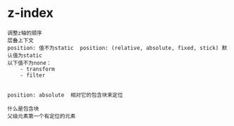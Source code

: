 #  z-index 
    调整z轴的顺序
    层叠上下文
    position: 值不为static  position: (relative, absolute, fixed, stick) 默认值为static
    以下值不为none：
        - transform
        - filter


    position: absolute  相对它的包含块来定位

    什么是包含块
    父级元素第一个有定位的元素